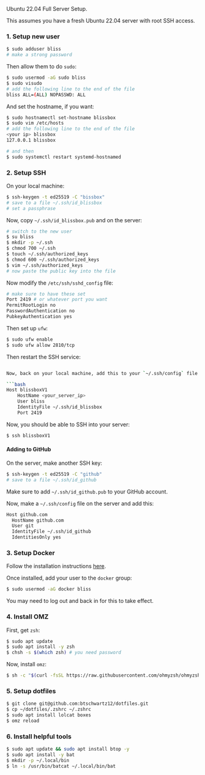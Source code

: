 Ubuntu 22.04 Full Server Setup.

This assumes you have a fresh Ubuntu 22.04 server with root SSH access.

### 1. Setup new user

```bash
$ sudo adduser bliss
# make a strong password
```

Then allow them to do `sudo`:

```bash
$ sudo usermod -aG sudo bliss
$ sudo visudo
# add the following line to the end of the file
bliss ALL=(ALL) NOPASSWD: ALL
```

And set the hostname, if you want:

```bash
$ sudo hostnamectl set-hostname blissbox
$ sudo vim /etc/hosts
# add the following line to the end of the file
<your ip> blissbox
127.0.0.1 blissbox

# and then 
$ sudo systemctl restart systemd-hostnamed
```

### 2. Setup SSH

On your local machine:

```bash
$ ssh-keygen -t ed25519 -C "bissbox"
# save to a file ~/.ssh/id_blissbox
# set a passphrase
```

Now, copy `~/.ssh/id_blissbox.pub` and on the server:

```bash
# switch to the new user
$ su bliss
$ mkdir -p ~/.ssh
$ chmod 700 ~/.ssh
$ touch ~/.ssh/authorized_keys
$ chmod 600 ~/.ssh/authorized_keys
$ vim ~/.ssh/authorized_keys
# now paste the public key into the file
```

Now modify the `/etc/ssh/sshd_config` file: 

```bash
# make sure to have these set
Port 2419 # or whatever port you want
PermitRootLogin no
PasswordAuthentication no
PubkeyAuthentication yes
```

Then set up `ufw`:

```bash
$ sudo ufw enable
$ sudo ufw allow 2810/tcp
```

Then restart the SSH service:

```bash

Now, back on your local machine, add this to your `~/.ssh/config` file:

```bash
Host blissboxV1
    HostName <your_server_ip>
    User bliss
    IdentityFile ~/.ssh/id_blissbox
    Port 2419
```

Now, you should be able to SSH into your server:

```bash
$ ssh blissboxV1
```

#### Adding to GitHub

On the server, make another SSH key:

```bash
$ ssh-keygen -t ed25519 -C "github"
# save to a file ~/.ssh/id_github
```

Make sure to add `~/.ssh/id_github.pub` to your GitHub account.

Now, make a `~/.ssh/config` file on the server and add this:

```bash
Host github.com
  HostName github.com
  User git
  IdentityFile ~/.ssh/id_github
  IdentitiesOnly yes
```

### 3. Setup Docker

Follow the installation instructions [here](https://docs.docker.com/engine/install/ubuntu/#install-using-the-repository).

Once installed, add your user to the `docker` group:

```bash
$ sudo usermod -aG docker bliss
```

You may need to log out and back in for this to take effect.

### 4. Install OMZ

First, get `zsh`:

```bash
$ sudo apt update
$ sudo apt install -y zsh
$ chsh -s $(which zsh) # you need password
```

Now, install `omz`:

```bash
$ sh -c "$(curl -fsSL https://raw.githubusercontent.com/ohmyzsh/ohmyzsh/master/tools/install.sh)"
```

### 5. Setup dotfiles

```bash
$ git clone git@github.com:btschwartz12/dotfiles.git
$ cp ~/dotfiles/.zshrc ~/.zshrc
$ sudo apt install lolcat boxes
$ omz reload
```

### 6. Install helpful tools

```bash
$ sudo apt update && sudo apt install btop -y
$ sudo apt install -y bat
$ mkdir -p ~/.local/bin
$ ln -s /usr/bin/batcat ~/.local/bin/bat
```
